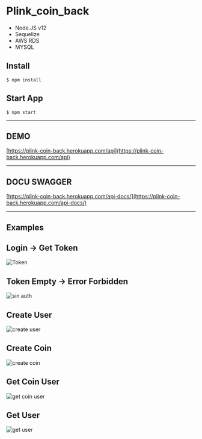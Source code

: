 # Plink_coin_back

- Node.JS v12
- Sequelize
- AWS RDS
- MYSQL

## Install

`$ npm install`

## Start App

`$ npm start`

---

## DEMO

[https://plink-coin-back.herokuapp.com/api](https://plink-coin-back.herokuapp.com/api)

---

## DOCU SWAGGER

[https://plink-coin-back.herokuapp.com/api-docs/](https://plink-coin-back.herokuapp.com/api-docs/)

---

## Examples

## Login -> Get Token 

![Token](https://user-images.githubusercontent.com/12036681/70441322-2bab8680-1a62-11ea-9e3e-0da731c71708.gif)

## Token Empty -> Error Forbidden

![sin auth](https://user-images.githubusercontent.com/12036681/70445617-cbb8de00-1a69-11ea-9024-3a5917e33ca4.gif)

## Create User

![create user](https://user-images.githubusercontent.com/12036681/70445786-16d2f100-1a6a-11ea-8b7e-ad19f824f0da.gif)

## Create Coin

![create coin](https://user-images.githubusercontent.com/12036681/70446032-85b04a00-1a6a-11ea-95ce-ed2618a31f85.gif)

## Get Coin User

![get coin user](https://user-images.githubusercontent.com/12036681/70446096-9d87ce00-1a6a-11ea-8bc1-0f9558460dc5.gif)

## Get User

![get user](https://user-images.githubusercontent.com/12036681/70446144-b1333480-1a6a-11ea-8be9-5faad631b4b2.gif)


